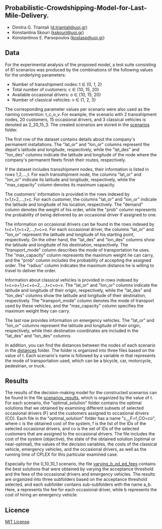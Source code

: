 ## Probabilistic-Crowdshipping-Model-for-Last-Mile-Delivery.
- Dimitra G. Triantali (d.triantali@uoi.gr)
- Konstantina Skouri (kskouri@uoi.gr)
- Konstantinos E. Parsopoulos (kostasp@uoi.gr)

## Data

For the experimental analysis of the proposed model, a test suite consisting of 81 scenarios was produced by the combinations of the following values for the underlying parameters:

- Number of transshipment nodes: t &isin; \{0, 1, 2\}
- Total number of customers: c &isin; \{10, 15, 20\}
- Available occasional drivers: o &isin; \{10, 15, 20\}
- Number of classical vehicles: v &isin; \{1, 2, 3\}

The corresponding parameter values per scenario were also used as the naming convention: t_c_o_v. For example, the scenario with 2 transshipment nodes, 20 customers, 15 occasional drivers, and 3 classical vehicles is denoted as 2_20_15_3. The created scenarios are stored in the [scenarios](https://github.com/DimitraTriantali/Probabilistic-Crowdshipping-Model-for-Last-Mile-Delivery/tree/cb0a08ec8adb88e9c20a5674432e1c6c68e437db/data/scenarios) folder. 

The first row of the dataset contains details about the company's permanent installations. The "lat_or" and "lon_or" columns represent the depot's latitude and longitude, respectively, while the "lat_des" and "lon_des" columns indicate the latitude and longitude of the node where the company's permanent fleets finish their routes, respectively. 

If the dataset includes transshipment nodes, their information is listed in rows 1,2,…,t. For each transshipment node, the columns "lat_or" and "lon_or" indicate its latitude and longitude, respectively, while the "max_capacity" column denotes its maximum capacity. 

The customers' information is provided in the rows indexed by t+1,t+2,...,t+c. For each customer, the columns "lat_or" and "lon_or" indicate the latitude and longitude of his location, respectively. The "demand" column denotes the weight of his order, while the "prob" column represents the probability of being delivered by an occasional driver if assigned to one. 

The information on occasional drivers can be found in the rows indexed by t+c+1,t+c+2,...,t+c+o. For each occasional driver, the columns "lat_or" and "lon_or" represent the latitude and longitude of his starting point, respectively. On the other hand, the "lat_des" and "lon_des" columns show the latitude and longitude of his destination, respectively. The "transport_mode" column describes the mode of transportation he uses. The "max_capacity" column represents the maximum weight he can carry, and the "prob" column includes the probability of accepting the assigned order. The "radius" column indicates the maximum distance he is willing to travel to deliver the order. 

Information about classical vehicles is provided in rows indexed by t+c+o+1,t+c+o+2,...,t+c+o+v. The "lat_or" and "lon_or" columns indicate the latitude and longitude of their origin, respectively, while the "lat_des" and "lon_des" columns show the latitude and longitude of their destination, respectively. The "transport_mode" column denotes the mode of transport used by these vehicles, and the "max_capacity" column specifies the maximum weight they can carry. 

The last row provides information on emergency vehicles. The "lat_or" and "lon_or" columns represent the latitude and longitude of their origin, respectively, while their destination coordinates are included in the "lat_des" and "lon_des" columns.

In addition, you can find the distances between the nodes of each scenario in the [distances](https://github.com/DimitraTriantali/Probabilistic-Crowdshipping-Model-for-Last-Mile-Delivery/tree/00f4b4d955f500349154f786af01098f8c7eb8cb/data/distances) folder. The folder is organized into three files based on the value of t. Each scenario's name is followed by a variable m that represents the mode of transportation used, which can be a bicycle, car, motorcycle, pedestrian, or truck.

## Results

The results of the decision-making model for the constructed scenarios can be found in the file [scenarios_results](https://github.com/DimitraTriantali/Probabilistic-Crowdshipping-Model-for-Last-Mile-Delivery/tree/ba03572fe9926b80238ed645ba4db7fc3b09042d/results/scenarios_results), which is organized by the value of t. For each scenario, the "optimal_solution" folder contains the optimal solutions that we obtained by examining different subsets of selected occasional drivers (F) and the customers assigned to occasional drivers (CO). Each file in the "optimal_solution" folder has a name "c__F=f_CO=co", where c is the obtained cost of the system, f is the list of the IDs of the selected occasional drivers, and co is the set of IDs of the selected customers that are assigned to the occasional drivers. The file includes the cost of the system (objective), the state of the obtained solution (optimal or near-optimal), the values of the decision variables, the costs of the classical vehicle, emergency vehicles, and the occasional drivers, as well as the running time of CPLEX for this particular examined case.

Especially for the 0_10_10_1 scenario, the file [varying_b_od_ed_fees](https://github.com/DimitraTriantali/Probabilistic-Crowdshipping-Model-for-Last-Mile-Delivery/blob/ba03572fe9926b80238ed645ba4db7fc3b09042d/results/varying_b_od_ed_fees.zip) contains the best solutions that were obtained by varying the acceptance threshold and the fees of the occasional drivers and emergency vehicles. The results are organized into three subfolders based on the acceptance threshold selected, and each subfolder contains sub-subfolders with the name a_b. Here, a represents the fee for each occasional driver, while b represents the cost of hiring an emergency vehicle.

## Licence

[MIT License](https://github.com/DimitraTriantali/VMI/blob/1b942e22cf74f78bf53897459dacd401e654d56a/LICENSE)
